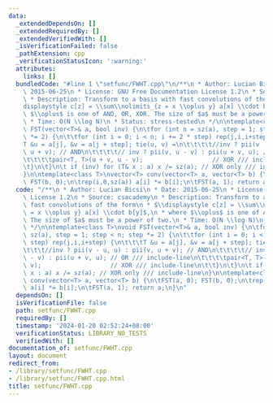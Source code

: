 ```yaml
---
data:
  _extendedDependsOn: []
  _extendedRequiredBy: []
  _extendedVerifiedWith: []
  _isVerificationFailed: false
  _pathExtension: cpp
  _verificationStatusIcon: ':warning:'
  attributes:
    links: []
  bundledCode: "#line 1 \"setfunc/FWHT.cpp\"\n/**\n * Author: Lucian Bicsi\n * Date:\
    \ 2015-06-25\n * License: GNU Free Documentation License 1.2\n * Source: csacademy\n\
    \ * Description: Transform to a basis with fast convolutions of the form\n * $\\\
    displaystyle c[z] = \\sum\\nolimits_{z = x \\oplus y} a[x] \\cdot b[y]$,\n * where\
    \ $\\oplus$ is one of AND, OR, XOR. The size of $a$ must be a power of two.\n\
    \ * Time: O(N \\log N)\n * Status: stress-tested\n */\n\ntemplate<class T>\nvoid\
    \ FST(vector<T>& a, bool inv) {\n\tfor (int n = sz(a), step = 1; step < n; step\
    \ *= 2) {\n\t\tfor (int i = 0; i < n; i += 2 * step) rep(j,i,i+step) {\n\t\t\t\
    T &u = a[j], &v = a[j + step]; tie(u, v) =\n\t\t\t\t//inv ? pii(v - u, u) : pii(v,\
    \ u + v); // AND\n\t\t\t\t// inv ? pii(v, u - v) : pii(u + v, u); // OR /// include-line\n\
    \t\t\t\tpair<T, T>(u + v, u - v);                   // XOR /// include-line\n\t\
    \t}\n\t}\n\t if (inv) for (T& x : a) x /= sz(a); // XOR only /// include-line\n\
    }\n\ntemplate<class T>\nvector<T> conv(vector<T> a, vector<T> b) {\n\tFST(a, 0);\
    \ FST(b, 0);\n\trep(i,0,sz(a)) a[i] *= b[i];\n\tFST(a, 1); return a;\n}\n"
  code: "/**\n * Author: Lucian Bicsi\n * Date: 2015-06-25\n * License: GNU Free Documentation\
    \ License 1.2\n * Source: csacademy\n * Description: Transform to a basis with\
    \ fast convolutions of the form\n * $\\displaystyle c[z] = \\sum\\nolimits_{z\
    \ = x \\oplus y} a[x] \\cdot b[y]$,\n * where $\\oplus$ is one of AND, OR, XOR.\
    \ The size of $a$ must be a power of two.\n * Time: O(N \\log N)\n * Status: stress-tested\n\
    \ */\n\ntemplate<class T>\nvoid FST(vector<T>& a, bool inv) {\n\tfor (int n =\
    \ sz(a), step = 1; step < n; step *= 2) {\n\t\tfor (int i = 0; i < n; i += 2 *\
    \ step) rep(j,i,i+step) {\n\t\t\tT &u = a[j], &v = a[j + step]; tie(u, v) =\n\t\
    \t\t\t//inv ? pii(v - u, u) : pii(v, u + v); // AND\n\t\t\t\t// inv ? pii(v, u\
    \ - v) : pii(u + v, u); // OR /// include-line\n\t\t\t\tpair<T, T>(u + v, u -\
    \ v);                   // XOR /// include-line\n\t\t}\n\t}\n\t if (inv) for (T&\
    \ x : a) x /= sz(a); // XOR only /// include-line\n}\n\ntemplate<class T>\nvector<T>\
    \ conv(vector<T> a, vector<T> b) {\n\tFST(a, 0); FST(b, 0);\n\trep(i,0,sz(a))\
    \ a[i] *= b[i];\n\tFST(a, 1); return a;\n}\n"
  dependsOn: []
  isVerificationFile: false
  path: setfunc/FWHT.cpp
  requiredBy: []
  timestamp: '2024-01-20 02:52:24+08:00'
  verificationStatus: LIBRARY_NO_TESTS
  verifiedWith: []
documentation_of: setfunc/FWHT.cpp
layout: document
redirect_from:
- /library/setfunc/FWHT.cpp
- /library/setfunc/FWHT.cpp.html
title: setfunc/FWHT.cpp
---
```

